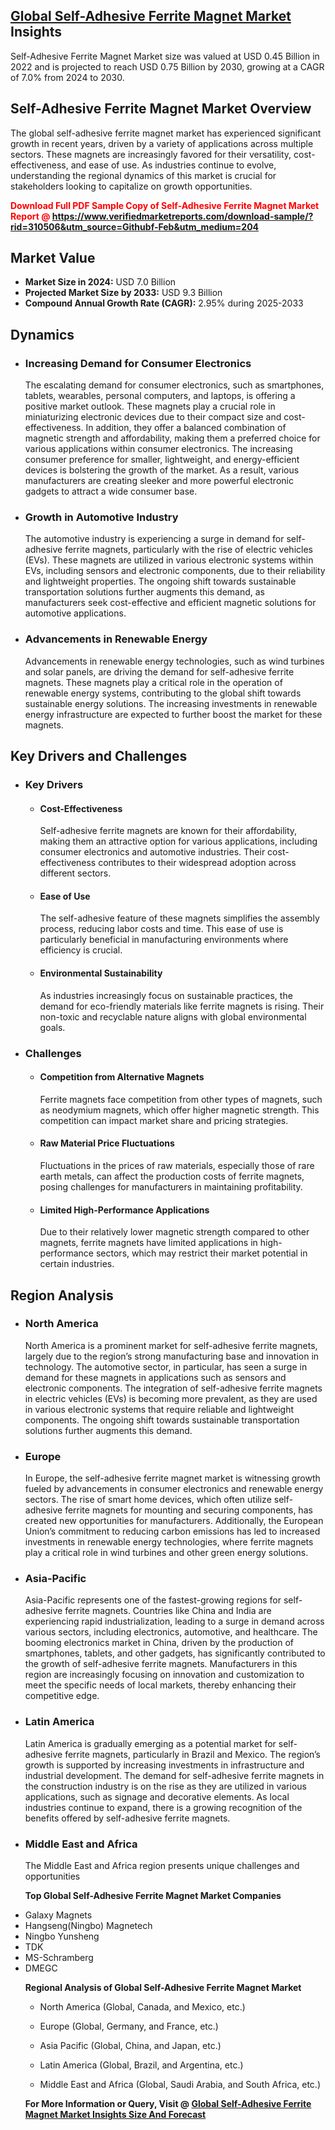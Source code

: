<h2><a href="https://www.verifiedmarketreports.com/download-sample/?rid=310506&amp;utm_source=Githubf&amp;utm_medium=204" target="_blank">Global Self-Adhesive Ferrite Magnet Market</a> Insights</h2><p>Self-Adhesive Ferrite Magnet Market size was valued at USD 0.45 Billion in 2022 and is projected to reach USD 0.75 Billion by 2030, growing at a CAGR of 7.0% from 2024 to 2030.</p><p> <h2>Self-Adhesive Ferrite Magnet Market Overview</h2> <p>The global self-adhesive ferrite magnet market has experienced significant growth in recent years, driven by a variety of applications across multiple sectors. These magnets are increasingly favored for their versatility, cost-effectiveness, and ease of use. As industries continue to evolve, understanding the regional dynamics of this market is crucial for stakeholders looking to capitalize on growth opportunities.</p> <p><strong><p><span class=""><span style="color: #ff0000;"><strong>Download Full PDF Sample Copy of Self-Adhesive Ferrite Magnet Market Report</strong> @ </span><a href="https://www.verifiedmarketreports.com/download-sample/?rid=310506&amp;utm_source=Githubf-Feb&amp;utm_medium=204" target="_blank">https://www.verifiedmarketreports.com/download-sample/?rid=310506&amp;utm_source=Githubf-Feb&amp;utm_medium=204</a></span></p></strong></p> <h2>Market Value</h2> <ul> <li><strong>Market Size in 2024:</strong> USD 7.0 Billion</li> <li><strong>Projected Market Size by 2033:</strong> USD 9.3 Billion</li> <li><strong>Compound Annual Growth Rate (CAGR):</strong> 2.95% during 2025-2033</li> </ul> <h2>Dynamics</h2> <ul> <li><h3>Increasing Demand for Consumer Electronics</h3> <p>The escalating demand for consumer electronics, such as smartphones, tablets, wearables, personal computers, and laptops, is offering a positive market outlook. These magnets play a crucial role in miniaturizing electronic devices due to their compact size and cost-effectiveness. In addition, they offer a balanced combination of magnetic strength and affordability, making them a preferred choice for various applications within consumer electronics. The increasing consumer preference for smaller, lightweight, and energy-efficient devices is bolstering the growth of the market. As a result, various manufacturers are creating sleeker and more powerful electronic gadgets to attract a wide consumer base.</p> </li> <li><h3>Growth in Automotive Industry</h3> <p>The automotive industry is experiencing a surge in demand for self-adhesive ferrite magnets, particularly with the rise of electric vehicles (EVs). These magnets are utilized in various electronic systems within EVs, including sensors and electronic components, due to their reliability and lightweight properties. The ongoing shift towards sustainable transportation solutions further augments this demand, as manufacturers seek cost-effective and efficient magnetic solutions for automotive applications.</p> </li> <li><h3>Advancements in Renewable Energy</h3> <p>Advancements in renewable energy technologies, such as wind turbines and solar panels, are driving the demand for self-adhesive ferrite magnets. These magnets play a critical role in the operation of renewable energy systems, contributing to the global shift towards sustainable energy solutions. The increasing investments in renewable energy infrastructure are expected to further boost the market for these magnets.</p> </li> </ul> <h2>Key Drivers and Challenges</h2> <ul> <li><h3>Key Drivers</h3> <ul> <li><h4>Cost-Effectiveness</h4> <p>Self-adhesive ferrite magnets are known for their affordability, making them an attractive option for various applications, including consumer electronics and automotive industries. Their cost-effectiveness contributes to their widespread adoption across different sectors.</p> </li> <li><h4>Ease of Use</h4> <p>The self-adhesive feature of these magnets simplifies the assembly process, reducing labor costs and time. This ease of use is particularly beneficial in manufacturing environments where efficiency is crucial.</p> </li> <li><h4>Environmental Sustainability</h4> <p>As industries increasingly focus on sustainable practices, the demand for eco-friendly materials like ferrite magnets is rising. Their non-toxic and recyclable nature aligns with global environmental goals.</p> </li> </ul> </li> <li><h3>Challenges</h3> <ul> <li><h4>Competition from Alternative Magnets</h4> <p>Ferrite magnets face competition from other types of magnets, such as neodymium magnets, which offer higher magnetic strength. This competition can impact market share and pricing strategies.</p> </li> <li><h4>Raw Material Price Fluctuations</h4> <p>Fluctuations in the prices of raw materials, especially those of rare earth metals, can affect the production costs of ferrite magnets, posing challenges for manufacturers in maintaining profitability.</p> </li> <li><h4>Limited High-Performance Applications</h4> <p>Due to their relatively lower magnetic strength compared to other magnets, ferrite magnets have limited applications in high-performance sectors, which may restrict their market potential in certain industries.</p> </li> </ul> </li> </ul> <h2>Region Analysis</h2> <ul> <li><h3>North America</h3> <p>North America is a prominent market for self-adhesive ferrite magnets, largely due to the region’s strong manufacturing base and innovation in technology. The automotive sector, in particular, has seen a surge in demand for these magnets in applications such as sensors and electronic components. The integration of self-adhesive ferrite magnets in electric vehicles (EVs) is becoming more prevalent, as they are used in various electronic systems that require reliable and lightweight components. The ongoing shift towards sustainable transportation solutions further augments this demand.</p> </li> <li><h3>Europe</h3> <p>In Europe, the self-adhesive ferrite magnet market is witnessing growth fueled by advancements in consumer electronics and renewable energy sectors. The rise of smart home devices, which often utilize self-adhesive ferrite magnets for mounting and securing components, has created new opportunities for manufacturers. Additionally, the European Union’s commitment to reducing carbon emissions has led to increased investments in renewable energy technologies, where ferrite magnets play a critical role in wind turbines and other green energy solutions.</p> </li> <li><h3>Asia-Pacific</h3> <p>Asia-Pacific represents one of the fastest-growing regions for self-adhesive ferrite magnets. Countries like China and India are experiencing rapid industrialization, leading to a surge in demand across various sectors, including electronics, automotive, and healthcare. The booming electronics market in China, driven by the production of smartphones, tablets, and other gadgets, has significantly contributed to the growth of self-adhesive ferrite magnets. Manufacturers in this region are increasingly focusing on innovation and customization to meet the specific needs of local markets, thereby enhancing their competitive edge.</p> </li> <li><h3>Latin America</h3> <p>Latin America is gradually emerging as a potential market for self-adhesive ferrite magnets, particularly in Brazil and Mexico. The region’s growth is supported by increasing investments in infrastructure and industrial development. The demand for self-adhesive ferrite magnets in the construction industry is on the rise as they are utilized in various applications, such as signage and decorative elements. As local industries continue to expand, there is a growing recognition of the benefits offered by self-adhesive ferrite magnets.</p> </li> <li><h3>Middle East and Africa</h3> <p>The Middle East and Africa region presents unique challenges and opportunities</p><p><strong>Top Global Self-Adhesive Ferrite Magnet Market Companies</strong></p><div data-test-id=""><p><li>Galaxy Magnets</li><li> Hangseng(Ningbo) Magnetech</li><li> Ningbo Yunsheng</li><li> TDK</li><li> MS-Schramberg</li><li> DMEGC</li></p><div><strong>Regional Analysis of&nbsp;Global Self-Adhesive Ferrite Magnet Market</strong></div><ul><li dir="ltr"><p dir="ltr">North America&nbsp;(Global, Canada, and Mexico, etc.)</p></li><li dir="ltr"><p dir="ltr">Europe (Global, Germany, and France, etc.)</p></li><li dir="ltr"><p dir="ltr">Asia Pacific&nbsp;(Global, China, and Japan, etc.)</p></li><li dir="ltr"><p dir="ltr">Latin America&nbsp;(Global, Brazil, and Argentina, etc.)</p></li><li dir="ltr">Middle East and Africa&nbsp;(Global, Saudi Arabia, and South Africa, etc.)</li></ul><p><strong>For More Information or Query, Visit @&nbsp;</strong><strong><a href="https://www.verifiedmarketreports.com/product/self-adhesive-ferrite-magnet-market/?utm_source=Githubf&amp;utm_medium=204" target="_blank">Global Self-Adhesive Ferrite Magnet Market Insights Size And Forecast</a></strong></p></div>

